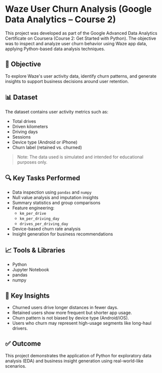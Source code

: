 # Waze User Churn Analysis (Google Data Analytics – Course 2)

This project was developed as part of the Google Advanced Data Analytics Certificate on Coursera (Course 2: Get Started with Python). The objective was to inspect and analyze user churn behavior using Waze app data, applying Python-based data analysis techniques.

## 📌 Objective

To explore Waze's user activity data, identify churn patterns, and generate insights to support business decisions around user retention.

## 📊 Dataset

The dataset contains user activity metrics such as:
- Total drives
- Driven kilometers
- Driving days
- Sessions
- Device type (Android or iPhone)
- Churn label (retained vs. churned)

> Note: The data used is simulated and intended for educational purposes only.

## 🔍 Key Tasks Performed

- Data inspection using `pandas` and `numpy`
- Null value analysis and imputation insights
- Summary statistics and group comparisons
- Feature engineering:
  - `km_per_drive`
  - `km_per_driving_day`
  - `drives_per_driving_day`
- Device-based churn rate analysis
- Insight generation for business recommendations

## 📈 Tools & Libraries

- Python
- Jupyter Notebook
- pandas
- numpy

## 🧠 Key Insights

- Churned users drive longer distances in fewer days.
- Retained users show more frequent but shorter app usage.
- Churn pattern is not biased by device type (Android/iOS).
- Users who churn may represent high-usage segments like long-haul drivers.

## ✅ Outcome

This project demonstrates the application of Python for exploratory data analysis (EDA) and business insight generation using real-world-like scenarios.
